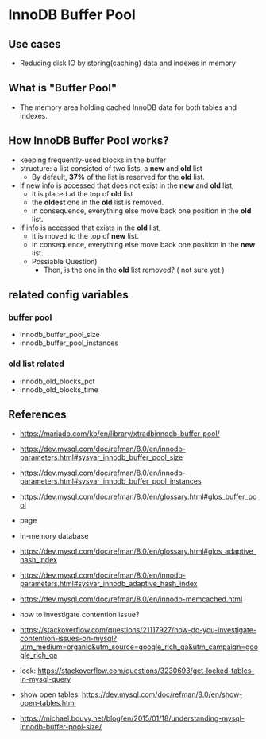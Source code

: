 InnoDB Buffer Pool
==================

Use cases
---------
* Reducing disk IO by storing(caching) data and indexes in memory

What is "Buffer Pool"
-----------------------------
* The memory area holding cached InnoDB data for both tables and indexes.


How InnoDB Buffer Pool works?
-----------------------------
* keeping frequently-used blocks in the buffer
* structure: a list consisted of two lists, a **new** and **old** list
  * By default, **37%** of the list is reserved for the **old** list.
* if new info is accessed that does not exist in the **new** and **old** list,
  * it is placed at the top of **old** list
  * the **oldest** one in the **old** list is removed.
  * in consequence, everything else move back one position in the **old** list.
* if info is accessed that exists in the **old** list,
  * it is moved to the top of **new** list.
  * in consequence, everything else move back one position in the **new** list.
  * Possiable Question)
    * Then, is the one in the **old** list removed? ( not sure yet )

related config variables
------------------------
### buffer pool
* innodb_buffer_pool_size
* innodb_buffer_pool_instances

### **old** list related
* innodb_old_blocks_pct
* innodb_old_blocks_time

References
------------------------
* https://mariadb.com/kb/en/library/xtradbinnodb-buffer-pool/
* https://dev.mysql.com/doc/refman/8.0/en/innodb-parameters.html#sysvar_innodb_buffer_pool_size
* https://dev.mysql.com/doc/refman/8.0/en/innodb-parameters.html#sysvar_innodb_buffer_pool_instances

* https://dev.mysql.com/doc/refman/8.0/en/glossary.html#glos_buffer_pool
* page
* in-memory database
* https://dev.mysql.com/doc/refman/8.0/en/glossary.html#glos_adaptive_hash_index
* https://dev.mysql.com/doc/refman/8.0/en/innodb-parameters.html#sysvar_innodb_adaptive_hash_index
* https://dev.mysql.com/doc/refman/8.0/en/innodb-memcached.html
* how to investigate contention issue?
 * https://stackoverflow.com/questions/21117927/how-do-you-investigate-contention-issues-on-mysql?utm_medium=organic&utm_source=google_rich_qa&utm_campaign=google_rich_qa
* lock: https://stackoverflow.com/questions/3230693/get-locked-tables-in-mysql-query
* show open tables: https://dev.mysql.com/doc/refman/8.0/en/show-open-tables.html
* https://michael.bouvy.net/blog/en/2015/01/18/understanding-mysql-innodb-buffer-pool-size/
